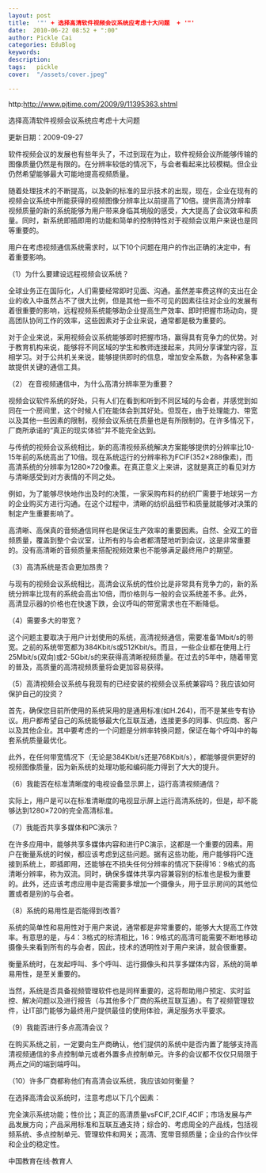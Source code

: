 ```yaml
---
layout: post  
title:  '"' + 选择高清软件视频会议系统应考虑十大问题  + '"'
date:  2010-06-22 08:52 + ":00" 
author: Pickle Cai  
categories: EduBlog  
keywords: 
description:   
tags:	pickle   
cover:  "/assets/cover.jpeg"  

---  
```

    
http:http://www.pjtime.com/2009/9/11395363.shtml



选择高清软件视频会议系统应考虑十大问题

更新日期：2009-09-27

软件视频会议的发展也有些年头了，不过到现在为止，软件视频会议所能够传输的图像质量仍然是有限的。在分辨率较低的情况下，与会者看起来比较模糊。但企业仍然希望能够最大可能地提高视频质量。

随着处理技术的不断提高，以及新的标准的显示技术的出现，现在，企业在现有的视频会议系统中所能获得的视频图像分辨率比以前提高了10倍。提供高清分辨率视频质量的新的系统能够为用户带来身临其境般的感受，大大提高了会议效率和质量。同时，新系统即插即用的功能和简单的控制特性对于视频会议用户来说也是同等重要的。

用户在考虑视频通信系统需求时，以下10个问题在用户的作出正确的决定中，有着重要影响。

（1）为什么要建设远程视频会议系统？

全球业务正在国际化，人们需要经常即时见面、沟通。虽然差率费这样的支出在企业的收入中虽然占不了很大比例，但是其他一些不可见的因素往往对企业的发展有着很重要的影响，远程视频系统能够助企业提高生产效率、即时把握市场动向，提高团队协同工作的效率，这些因素对于企业来说，通常都是极为重要的。

对于企业来说，采用视频会议系统能够即时把握市场，赢得具有竞争力的优势。对于教育机构来说，能够将不同区域的学生和教师连接起来，共同分享课堂内容，互相学习。对于公共机关来说，能够提供即时的信息，增加安全系数，为各种紧急事故提供关键的通信工具。

（2） 在音视频通信中，为什么高清分辨率至为重要？

视频会议软件系统的好处，只有人们在看到和听到不同区域的与会者，并感觉到如同在一个房间里，这个时候人们在能体会到其好处。但现在，由于处理能力、带宽以及其他一些因素的限制，视频会议系统在质量也是有所限制的。在许多情况下，厂商所承诺的“真正的现实体验”并不能完全达到。

与传统的视频会议系统相比，新的高清视频系统解决方案能够提供的分辨率比10-15年前的系统高出了10倍。现在系统运行的分辨率称为FCIF(352×288像素)，而高清系统的分辨率为1280×720像素。在真正意义上来讲，这就是真正的看见对方与清晰感受到对方表情的不同之处。

例如，为了能够尽快地作出及时的决策，一家采购布料的纺织厂需要于地球另一方的企业购买方进行沟通。在这个过程中，清晰的纺织品细节和质量就能够对决策的制定产生重要影响了。

高清晰、高保真的音频通信同样也是保证生产效率的重要因素。自然、全双工的音频质量，覆盖到整个会议室，让所有的与会者都清楚地听到会议，这是非常重要的。没有高清晰的音频质量来搭配视频效果也不能够满足最终用户的期望。

（3）高清系统是否会更加昂贵？

与现有的视频会议系统相比，高清会议系统的性价比是非常具有竞争力的，新的系统分辨率比现有的系统会高出10倍，而价格则与一般的会议系统差不多。此外，高清显示器的价格也在快速下跌，会议呼叫的带宽需求也在不断降低。

（4）需要多大的带宽？

这个问题主要取决于用户计划使用的系统，高清视频通信，需要准备1Mbit/s的带宽。之前的系统带宽都为384Kbit/s或512Kbit/s。而且，一些企业都在使用上行25Mbit/s(双向)或2-5Gbit/s的来获得高清晰视频质量。在过去的5年中，随着带宽的普及，高质量的高清视频质量将会更加容易获得。

（5）高清视频会议系统与我现有的已经安装的视频会议系统兼容吗？我应该如何保护自己的投资？

首先，确保您目前所使用的系统采用的是通用标准(如H.264)，而不是某些专有协议。用户都希望自己的系统能够最大化互联互通，连接更多的同事、供应商、客户以及其他企业。其中要考虑的一个问题是分辨率转换问题，保证在每个呼叫中的每套系统质量最优化。

此外，在任何带宽情况下（无论是384Kbit/s还是768Kbit/s），都能够提供更好的视频图像质量，因为新系统的处理功能和编码能力得到了大大的提升。

（6）我能否在标准清晰度的电视设备显示屏上，运行高清视频通信？

实际上，用户是可以在标准清晰度的电视显示屏上运行高清系统的，但是，却不能够达到1280×720的完全高清标准。

（7）我能否共享多媒体和PC演示？

在许多应用中，能够共享多媒体内容和进行PC演示，这都是一个重要的因素。用户在衡量系统的时候，都应该考虑到这些问题。据有这些功能，用户能够将PC连接到系统上，即插即用，还能够在不损失任何分辨率的情况下获得16：9格式的高清晰分辨率，称为双流。同时，确保多媒体共享内容兼容别的标准也是极为重要的。此外，还应该考虑应用中是否需要多增加一个摄像头，用于显示房间的其他位置或者是别的与会者。

（8）系统的易用性是否能得到改善?

系统的简单性和易用性对于用户来说，通常都是非常重要的，能够大大提高工作效率。有意思的是，与4：3格式的标清相比，16：9格式的高清可能需要不断地移动摄像头来看到所有的与会者，因此，技术的透明性对于用户来讲，就会很重要。

衡量系统时，在发起呼叫、多个呼叫、运行摄像头和共享多媒体内容，系统的简单易用性，是至关重要的。

当然，系统是否具备视频管理软件也是同样重要的，这将帮助用户预定、实时监控、解决问题以及进行报告（与其他多个厂商的系统互联互通）。有了视频管理软件，让IT部门能够为最终用户提供最佳的使用体验，满足服务水平要求。

（9）我能否进行多点高清会议？

在购买系统之前，一定要向生产商确认，他们提供的系统中是否内置了能够支持高清视频通信的多点控制单元或者外置多点控制单元。许多的会议都不仅仅只局限于两点之间的端到端呼叫。

（10）许多厂商都称他们有高清会议系统，我应该如何衡量？

在选择高清会议系统时，注意考虑以下几个因素：



完全演示系统功能；性价比；真正的高清质量vsFCIF,2CIF,4CIF；市场发展与产品发展方向；产品采用标准和互联互通支持；综合的、考虑周全的产品线，包括视频系统、多点控制单元、管理软件和网关；高清、宽带音频质量；企业的合作伙伴和企业的稳定性。









		

		    
 中国教育在线·教育人

